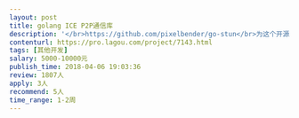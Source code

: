 ```yaml
---                
layout: post       
title: golang ICE P2P通信库           
description: '</br>https://github.com/pixelbender/go-stun</br>为这个开源库添加未实现的功能，主要是与 ICE 相关的部分，能够实现对于 Symmetric NAT 的通信支持。</br>可以根据完成质量，协商价格</br>'     
contenturl: https://pro.lagou.com/project/7143.html      
tags: [其他开发]            
salary: 5000-10000元          
publish_time: 2018-04-06 19:03:36         
review: 1807人                   
apply: 3人                   
recommend: 5人                   
time_range: 1-2周              
---                 
```

